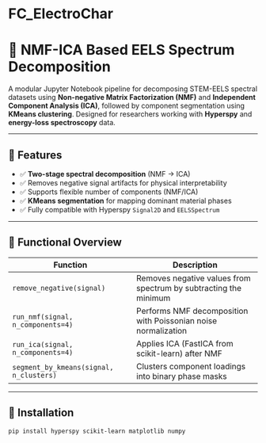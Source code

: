 # FC_ElectroChar

# 🧪 NMF-ICA Based EELS Spectrum Decomposition

A modular Jupyter Notebook pipeline for decomposing STEM-EELS spectral datasets using **Non-negative Matrix Factorization (NMF)** and **Independent Component Analysis (ICA)**, followed by component segmentation using **KMeans clustering**. Designed for researchers working with **Hyperspy** and **energy-loss spectroscopy** data.

---

## 📌 Features

- ✅ **Two-stage spectral decomposition** (NMF → ICA)
- ✅ Removes negative signal artifacts for physical interpretability
- ✅ Supports flexible number of components (NMF/ICA)
- ✅ **KMeans segmentation** for mapping dominant material phases
- ✅ Fully compatible with Hyperspy `Signal2D` and `EELSSpectrum`

---

## 🧩 Functional Overview

| Function | Description |
|---------|-------------|
| `remove_negative(signal)` | Removes negative values from spectrum by subtracting the minimum |
| `run_nmf(signal, n_components=4)` | Performs NMF decomposition with Poissonian noise normalization |
| `run_ica(signal, n_components=4)` | Applies ICA (FastICA from scikit-learn) after NMF |
| `segment_by_kmeans(signal, n_clusters)` | Clusters component loadings into binary phase masks |

---

## 🔧 Installation

```bash
pip install hyperspy scikit-learn matplotlib numpy
